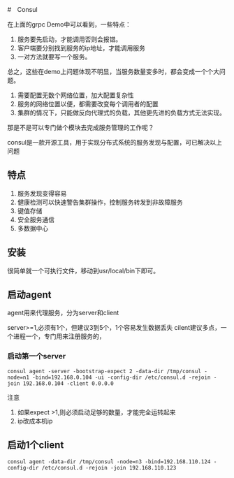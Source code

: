 #　Consul

在上面的grpc Demo中可以看到，一些特点：

1. 服务要先启动，才能调用否则会报错。
2. 客户端要分别找到服务的ip地址，才能调用服务
3. 一对方法就要写一个服务。

总之，这些在demo上问题体现不明显，当服务数量变多时，都会变成一个个大问题。

 1. 需要配置无数个网络位置，加大配置复杂性
 2. 服务的网络位置以便，都需要改变每个调用者的配置
 3. 集群的情况下，只能做反向代理式的负载，其他更先进的负载方式无法实现。

 那是不是可以专门做个模块去完成服务管理的工作呢？

consul是一款开源工具，用于实现分布式系统的服务发现与配置，可已解决以上问题

## 特点

1. 服务发现变得容易
2. 健康检测可以快速警告集群操作，控制服务转发到非故障服务
3. 键值存储
4. 安全服务通信
5. 多数据中心

## 安装

很简单就一个可执行文件，移动到usr/local/bin下即可。

## 启动agent

agent用来代理服务，分为server和client

server>=1,必须有1个，但建议3到5个，1个容易发生数据丢失
cilent建议多点，一个进程一个，专门用来注册服务的，

### 启动第一个server

    consul agent -server -bootstrap-expect 2 -data-dir /tmp/consul -node=n1 -bind=192.168.0.104 -ui -config-dir /etc/consul.d -rejoin -join 192.168.0.104 -client 0.0.0.0

注意

1. 如果expect >1,则必须启动足够的数量，才能完全运转起来
2. ip改成本机ip
    
## 启动1个client

    consul agent -data-dir /tmp/consul -node=n3 -bind=192.168.110.124 -config-dir /etc/consul.d -rejoin -join 192.168.110.123